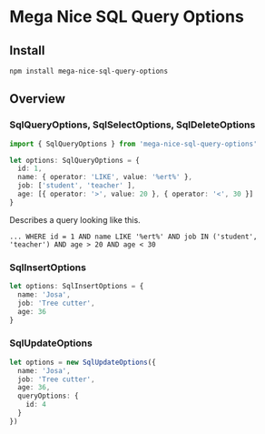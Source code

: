 # Mega Nice SQL Query Options

## Install

`npm install mega-nice-sql-query-options`

## Overview

### SqlQueryOptions, SqlSelectOptions, SqlDeleteOptions

```typescript
import { SqlQueryOptions } from 'mega-nice-sql-query-options'

let options: SqlQueryOptions = {
  id: 1,
  name: { operator: 'LIKE', value: '%ert%' },
  job: ['student', 'teacher' ],
  age: [{ operator: '>', value: 20 }, { operator: '<', 30 }]
}  
```

Describes a query looking like this.

```
... WHERE id = 1 AND name LIKE '%ert%' AND job IN ('student', 'teacher') AND age > 20 AND age < 30
```

### SqlInsertOptions

```typescript
let options: SqlInsertOptions = {
  name: 'Josa',
  job: 'Tree cutter',
  age: 36
}
```

### SqlUpdateOptions

```typescript
let options = new SqlUpdateOptions({
  name: 'Josa',
  job: 'Tree cutter',
  age: 36,
  queryOptions: {
    id: 4
  }
})
```